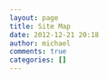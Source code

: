 ```yaml
---
layout: page
title: Site Map
date: 2012-12-21 20:18
author: michael
comments: true
categories: []
---
```


